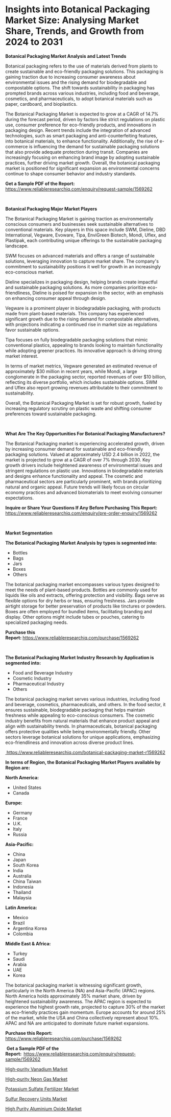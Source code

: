 <p><h1>Insights into Botanical Packaging Market Size: Analysing Market Share, Trends, and Growth from 2024 to 2031</h1></p><p><strong>Botanical Packaging Market Analysis and Latest Trends</strong></p>
<p><p>Botanical packaging refers to the use of materials derived from plants to create sustainable and eco-friendly packaging solutions. This packaging is gaining traction due to increasing consumer awareness about environmental issues and the rising demand for biodegradable and compostable options. The shift towards sustainability in packaging has prompted brands across various industries, including food and beverage, cosmetics, and pharmaceuticals, to adopt botanical materials such as paper, cardboard, and bioplastics.</p><p>The Botanical Packaging Market is expected to grow at a CAGR of 14.7% during the forecast period, driven by factors like strict regulations on plastic use, consumer preference for eco-friendly products, and innovations in packaging design. Recent trends include the integration of advanced technologies, such as smart packaging and anti-counterfeiting features, into botanical materials, to enhance functionality. Additionally, the rise of e-commerce is influencing the demand for sustainable packaging solutions that also provide adequate protection during transit. Companies are increasingly focusing on enhancing brand image by adopting sustainable practices, further driving market growth. Overall, the botanical packaging market is positioned for significant expansion as environmental concerns continue to shape consumer behavior and industry standards.</p></p>
<p><strong>Get a Sample PDF of the Report:&nbsp;</strong> <a href="https://www.reliableresearchiq.com/enquiry/request-sample/1569262?utm_campaign=1738&utm_medium=2&utm_source=Github&utm_content=ia&utm_term=14102024&utm_id=botanical-packaging">https://www.reliableresearchiq.com/enquiry/request-sample/1569262</a></p>
<p>&nbsp;</p>
<p><strong>Botanical Packaging Major Market Players</strong></p>
<p><p>The Botanical Packaging Market is gaining traction as environmentally conscious consumers and businesses seek sustainable alternatives to conventional materials. Key players in this space include SWM, Dieline, DBD International, Vegware, Evoware, Tipa, EnviGreen Biotech, Mondi, Uflex, and Plastipak, each contributing unique offerings to the sustainable packaging landscape.</p><p>SWM focuses on advanced materials and offers a range of sustainable solutions, leveraging innovation to capture market share. The company's commitment to sustainability positions it well for growth in an increasingly eco-conscious market.</p><p>Dieline specializes in packaging design, helping brands create impactful and sustainable packaging solutions. As more companies prioritize eco-friendliness, Dieline is poised for expansion in the sector, with an emphasis on enhancing consumer appeal through design.</p><p>Vegware is a prominent player in biodegradable packaging, with products made from plant-based materials. This company has experienced significant growth due to the rising demand for compostable alternatives, with projections indicating a continued rise in market size as regulations favor sustainable options.</p><p>Tipa focuses on fully biodegradable packaging solutions that mimic conventional plastics, appealing to brands looking to maintain functionality while adopting greener practices. Its innovative approach is driving strong market interest.</p><p>In terms of market metrics, Vegware generated an estimated revenue of approximately $30 million in recent years, while Mondi, a large conglomerate in the packaging sector, reported revenues of over $10 billion, reflecting its diverse portfolio, which includes sustainable options. SWM and Uflex also report growing revenues attributable to their commitment to sustainability.</p><p>Overall, the Botanical Packaging Market is set for robust growth, fueled by increasing regulatory scrutiny on plastic waste and shifting consumer preferences toward sustainable packaging.</p></p>
<p>&nbsp;</p>
<p><strong>What Are The Key Opportunities For Botanical Packaging Manufacturers?</strong></p>
<p><p>The Botanical Packaging market is experiencing accelerated growth, driven by increasing consumer demand for sustainable and eco-friendly packaging solutions. Valued at approximately USD 2.4 billion in 2022, the market is projected to grow at a CAGR of over 7% through 2030. Key growth drivers include heightened awareness of environmental issues and stringent regulations on plastic use. Innovations in biodegradable materials and designs enhance functionality and appeal. The cosmetic and pharmaceutical sectors are particularly prominent, with brands prioritizing natural and organic appeal. Future trends will likely focus on circular economy practices and advanced biomaterials to meet evolving consumer expectations.</p></p>
<p><strong>Inquire or Share Your Questions If Any Before Purchasing This Report:</strong> <a href="https://www.reliableresearchiq.com/enquiry/pre-order-enquiry/1569262?utm_campaign=1738&utm_medium=2&utm_source=Github&utm_content=ia&utm_term=14102024&utm_id=botanical-packaging">https://www.reliableresearchiq.com/enquiry/pre-order-enquiry/1569262</a></p>
<p>&nbsp;</p>
<p><strong>Market Segmentation</strong></p>
<p><strong>The Botanical Packaging Market Analysis by types is segmented into:</strong></p>
<p><ul><li>Bottles</li><li>Bags</li><li>Jars</li><li>Boxes</li><li>Others</li></ul></p>
<p><p>The botanical packaging market encompasses various types designed to meet the needs of plant-based products. Bottles are commonly used for liquids like oils and extracts, offering protection and visibility. Bags serve as flexible options for dry herbs or teas, ensuring freshness. Jars provide airtight storage for better preservation of products like tinctures or powders. Boxes are often employed for bundled items, facilitating branding and display. Other options might include tubes or pouches, catering to specialized packaging needs.</p></p>
<p><strong>Purchase this Report:&nbsp;</strong><a href="https://www.reliableresearchiq.com/purchase/1569262?utm_campaign=1738&utm_medium=2&utm_source=Github&utm_content=ia&utm_term=14102024&utm_id=botanical-packaging">https://www.reliableresearchiq.com/purchase/1569262</a></p>
<p>&nbsp;</p>
<p><strong>The Botanical Packaging Market Industry Research by Application is segmented into:</strong></p>
<p><ul><li>Food and Beverage Industry</li><li>Cosmetic Industry</li><li>Pharmaceutical Industry</li><li>Others</li></ul></p>
<p><p>The botanical packaging market serves various industries, including food and beverage, cosmetics, pharmaceuticals, and others. In the food sector, it ensures sustainable, biodegradable packaging that helps maintain freshness while appealing to eco-conscious consumers. The cosmetic industry benefits from natural materials that enhance product appeal and align with sustainability trends. In pharmaceuticals, botanical packaging offers protective qualities while being environmentally friendly. Other sectors leverage botanical solutions for unique applications, emphasizing eco-friendliness and innovation across diverse product lines.</p></p>
<p><a href="https://www.reliableresearchiq.com/botanical-packaging-market-r1569262?utm_campaign=1738&utm_medium=2&utm_source=Github&utm_content=ia&utm_term=14102024&utm_id=botanical-packaging">&nbsp;https://www.reliableresearchiq.com/botanical-packaging-market-r1569262</a></p>
<p><strong>In terms of Region, the Botanical Packaging Market Players available by Region are:</strong></p>
<p>
    <p> <strong> North America: </strong>
        <ul>
            <li>United States</li>
            <li>Canada</li>
        </ul>
        </p> 
    <p> <strong> Europe: </strong>
        <ul>
            <li>Germany</li>
            <li>France</li>
            <li>U.K.</li>
            <li>Italy</li>
            <li>Russia</li>
        </ul>
        </p> 
    <p> <strong> Asia-Pacific: </strong>
        <ul>
            <li>China</li>
            <li>Japan</li>
            <li>South Korea</li>
            <li>India</li>
            <li>Australia</li>
            <li>China Taiwan</li>
            <li>Indonesia</li>
            <li>Thailand</li>
            <li>Malaysia</li>
        </ul>
        </p> 
    <p> <strong> Latin America: </strong>
        <ul>
            <li>Mexico</li>
            <li>Brazil</li>
            <li>Argentina Korea</li>
            <li>Colombia</li>
        </ul>
        </p> 
    <p> <strong> Middle East & Africa: </strong>
        <ul>
            <li>Turkey</li>
            <li>Saudi</li>
            <li>Arabia</li>
            <li>UAE</li>
            <li>Korea</li>
        </ul>
    </p>
    </p>
<p><p>The botanical packaging market is witnessing significant growth, particularly in the North America (NA) and Asia-Pacific (APAC) regions. North America holds approximately 35% market share, driven by heightened sustainability awareness. The APAC region is expected to experience the highest growth rate, projected to capture 30% of the market as eco-friendly practices gain momentum. Europe accounts for around 25% of the market, while the USA and China collectively represent about 10%. APAC and NA are anticipated to dominate future market expansions.</p></p>
<p><strong>Purchase this Report: </strong><a href="https://www.reliableresearchiq.com/purchase/1569262?utm_campaign=1738&utm_medium=2&utm_source=Github&utm_content=ia&utm_term=14102024&utm_id=botanical-packaging">https://www.reliableresearchiq.com/purchase/1569262</a></p>
<p>&nbsp;<strong>Get a Sample PDF of the Report:&nbsp;&nbsp;</strong><a href="https://www.reliableresearchiq.com/enquiry/request-sample/1569262?utm_campaign=1738&utm_medium=2&utm_source=Github&utm_content=ia&utm_term=14102024&utm_id=botanical-packaging">https://www.reliableresearchiq.com/enquiry/request-sample/1569262</a></p>
<p><strong></strong></p>
<p><p><a href="https://www.linkedin.com/pulse/comprehensive-high-purity-vanadium-market-report-regional-analysis-1jxre?trk=public_post_embed_feed-article-content&utm_campaign=1738&utm_medium=2&utm_source=Github&utm_content=ia&utm_term=14102024&utm_id=botanical-packaging">High-purity Vanadium Market</a></p><p><a href="https://www.linkedin.com/pulse/pulse-high-purity-neon-gas-rhythms-change-market-resonance-rtwjc?trk=public_post_embed_feed-article-content&utm_campaign=1738&utm_medium=2&utm_source=Github&utm_content=ia&utm_term=14102024&utm_id=botanical-packaging">High-purity Neon Gas Market</a></p><p><a href="https://www.linkedin.com/pulse/potassium-sulfate-fertilizer-market-size-share-competitive-landscape-jkp2e?trk=public_post_embed_feed-article-content&utm_campaign=1738&utm_medium=2&utm_source=Github&utm_content=ia&utm_term=14102024&utm_id=botanical-packaging">Potassium Sulfate Fertilizer Market</a></p><p><a href="https://www.linkedin.com/pulse/sulfur-recovery-units-market-size-share-competitive-landscape-z0jgc?trk=public_post_embed_feed-article-content&utm_campaign=1738&utm_medium=2&utm_source=Github&utm_content=ia&utm_term=14102024&utm_id=botanical-packaging">Sulfur Recovery Units Market</a></p><p><a href="https://www.linkedin.com/pulse/high-purity-aluminium-oxide-market-outlook-share-analysis-3u9wc?trk=public_post_embed_feed-article-content&utm_campaign=1738&utm_medium=2&utm_source=Github&utm_content=ia&utm_term=14102024&utm_id=botanical-packaging">High Purity Aluminium Oxide Market</a></p></p>
